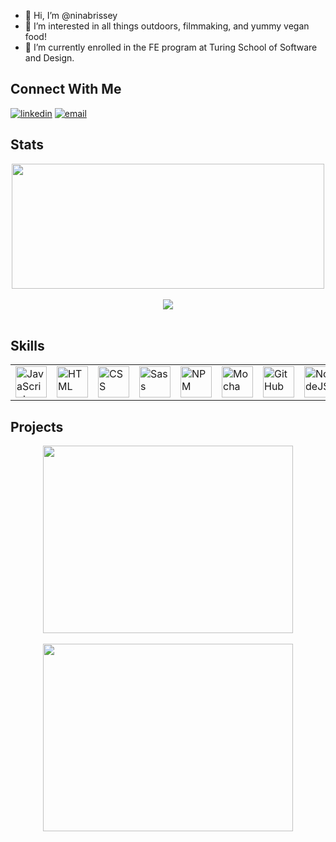 - 👋   Hi, I’m @ninabrissey
- 👀   I’m interested in all things outdoors, filmmaking, and yummy vegan food! 
- 🌱   I’m currently enrolled in the FE program at Turing School of Software and Design.

## Connect With Me

<section align="left">
  <a href="https://www.linkedin.com/in/ninabrissey/"><img alt="linkedin"  src="https://img.shields.io/badge/-LinkedIn-black.svg?style=for-the-badge&logo=linkedin&colorB=1C5D99"/></a>
  <a href="mailto:nbrissey@@gmail.com"><img alt="email" src="https://img.shields.io/badge/-Email-f2c236.svg?style=for-the-badge&colorB=0078D4" /></a>
</section>

## Stats
<section align="center">
  <div>
    <a href="https://github.com/ninabrissey/github-readme-stats">
      <img src="https://github-readme-stats.vercel.app/api?username=ninabrissey&show_icons=true&theme=vue-dark" align="center" height="200" width="500" />
    </a>
  </div><br/>
  <div>
    <a href="https://github.com/ninabrissey/github-readme-stats">
      <img src="https://github-readme-stats.vercel.app/api/top-langs/?username=ninabrissey&layout=compact&theme=vue-dark" align="center" />
    </a>
  </div>
</section><br/>

## Skills
<table align="center">
     <tr>
        <td><img src="https://github.com/tkswann2/tech-logos/blob/master/jslogo.png" alt="JavaScript" width="50" height="auto" /></td>
        <td><img src="https://github.com/tkswann2/tech-logos/blob/master/html5.png" alt="HTML" width="50" height="auto" /></td>
        <td><img src="https://github.com/tkswann2/tech-logos/blob/master/css3.png" alt="CSS" width="50" height="auto" /></td>
        <td><img src="https://github.com/tkswann2/tech-logos/blob/master/sass.png" alt="Sass" width="50" height="auto" /></td>
        <td><img src="https://github.com/tkswann2/tech-logos/blob/master/npm.png" alt="NPM" width="50" height="auto" /></td>
        <td><img src="https://github.com/tkswann2/tech-logos/blob/master/mocha.png" alt="Mocha" width="50" height="auto" /></td>
        <td><img src="https://github.com/tkswann2/tech-logos/blob/master/github.png" alt="GitHub" width="50" height="auto" /></td>
        <td><img src="https://github.com/tkswann2/tech-logos/blob/master/nodejs.png" alt="NodeJS" width="50" height="auto" /></td>
    </tr>
 </table>

## Projects
<section display="flex" align="center">
  <div>
    <a href="https://github.com/ninabrissey/the-film-vault">
      <img src="https://github-readme-stats.vercel.app/api/pin/?username=ninabrissey&repo=the-film-vault&theme=vue-dark" align="center" height="300" width="400"/>
    </a>
  </div><br />
  <div>
    <a href="https://github.com/ninabrissey/clean-beauty">
      <img src="https://github-readme-stats.vercel.app/api/pin/?username=ninabrissey&repo=clean-beauty&theme=vue-dark" align="center" height="300" width="400"/>
    </a>
  </div>
</section><br/>

